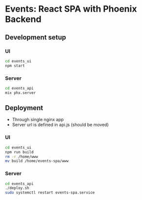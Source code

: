 # Events: React SPA with Phoenix Backend

## Development setup
### UI
```bash
cd events_ui
npm start
```

### Server
```bash 
cd events_api
mix phx.server
```


## Deployment
 - Through single nginx app
 - Server url is defined in api.js (should be moved)

### UI

```bash
cd events_ui
npm run build 
rm -r /home/www
mv build /home/events-spa/www
```

### Server
```bash
cd events_api
./deploy.sh
sudo systemctl restart events-spa.service
```


